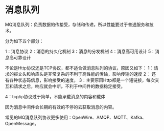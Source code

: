 
# 消息队列
MQ消息队列：负责数据的传接受，存储和传递，所以性能要过于普通服务和技术。

分为如下五个部分：

1：消息协议
2：消息的持久化机制
3：消息的分发机制
4：消息高可用设计
5：消息高可靠设计

不论是Http协议还是TCP协议，都不适合做消息队列的协议，原因又如下：
1：请求的报文头和响应头是非常复杂的不利于高性能的传输，影响传输的速度
2： 还有各种状态码信息，影响接受的速度。
3：主要原因Http都是一个短链接，每次交互和请求之后，响应就会中断。不利于中间件的数据稳定接受。

4：tcp/ip协议过于简单，不能承载消息的内容和载体

因为消息中间件会长期的有效的不停的去获取消息的内容。

 常见的MQ消息队列协议更多使用：OpenWire、AMQP、MQTT、Kafka、OpenMessage。